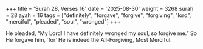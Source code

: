 +++
title = 'Surah 28, Verses 16'
date = '2025-08-30'
weight = 3268
surah = 28
ayah = 16
tags = ["definitely", "forgave", "forgive", "forgiving", "lord", "merciful", "pleaded", "soul", "wronged"]
+++

He pleaded, “My Lord! I have definitely wronged my soul, so forgive me.” So He forgave him, ˹for˺ He is indeed the All-Forgiving, Most Merciful.